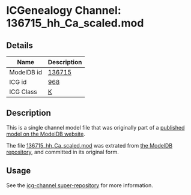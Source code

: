 # ICGenealogy Channel: 136715\_hh\_Ca\_scaled.mod

## Details

Name | Description
---- | -----------
ModelDB id | [136715](http://senselab.med.yale.edu/ModelDB/ShowModel.cshtml?model=136715)
ICG id | [968](http://icg.neurotheory.ox.ac.uk/channels/1/968)
ICG Class | [K](http://icg.neurotheory.ox.ac.uk/channels/1)

## Description

This is a single channel model file that was originally part of a [published model on the ModelDB website](http://senselab.med.yale.edu/mModelDB/ShowModel.cshtml?model=136715).

The file [136715\_hh\_Ca\_scaled.mod](136715_hh_Ca_scaled.mod) was extrated from [the ModelDB repository](http://senselab.med.yale.edu/ModelDB/ShowModel.cshtml?model=136715), and committed in its original form.

## Usage

See the [icg-channel super-repository](https://github.com/icgenealogy/icg-channels) for more information.